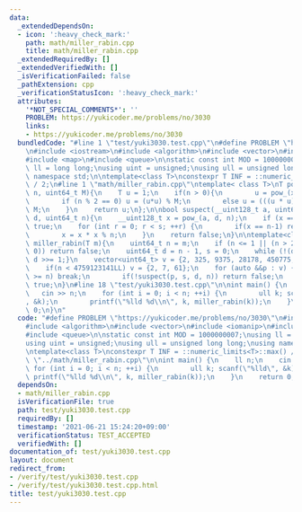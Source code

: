 ```yaml
---
data:
  _extendedDependsOn:
  - icon: ':heavy_check_mark:'
    path: math/miller_rabin.cpp
    title: math/miller_rabin.cpp
  _extendedRequiredBy: []
  _extendedVerifiedWith: []
  _isVerificationFailed: false
  _pathExtension: cpp
  _verificationStatusIcon: ':heavy_check_mark:'
  attributes:
    '*NOT_SPECIAL_COMMENTS*': ''
    PROBLEM: https://yukicoder.me/problems/no/3030
    links:
    - https://yukicoder.me/problems/no/3030
  bundledCode: "#line 1 \"test/yuki3030.test.cpp\"\n#define PROBLEM \"https://yukicoder.me/problems/no/3030\"\
    \n#include <iostream>\n#include <algorithm>\n#include <vector>\n#include <iomanip>\n\
    #include <map>\n#include <queue>\n\nstatic const int MOD = 1000000007;\nusing\
    \ ll = long long;\nusing uint = unsigned;\nusing ull = unsigned long long;\nusing\
    \ namespace std;\n\ntemplate<class T>\nconstexpr T INF = ::numeric_limits<T>::max()\
    \ / 2;\n#line 1 \"math/miller_rabin.cpp\"\ntemplate< class T>\nT pow_ (T x, uint64_t\
    \ n, uint64_t M){\n    T u = 1;\n    if(n > 0){\n        u = pow_(x, n/2, M);\n\
    \        if (n % 2 == 0) u = (u*u) % M;\n        else u = (((u * u)% M) * x) %\
    \ M;\n    }\n    return u;\n};\n\nbool suspect(__uint128_t a, uint64_t s, uint64_t\
    \ d, uint64_t n){\n    __uint128_t x = pow_(a, d, n);\n    if (x == 1) return\
    \ true;\n    for (int r = 0; r < s; ++r) {\n        if(x == n-1) return true;\n\
    \        x = x * x % n;\n    }\n    return false;\n}\n\ntemplate<class T>\nbool\
    \ miller_rabin(T m){\n    uint64_t n = m;\n    if (n <= 1 || (n > 2 && n % 2 ==\
    \ 0)) return false;\n    uint64_t d = n - 1, s = 0;\n    while (!(d&1)) {++s;\
    \ d >>= 1;}\n    vector<uint64_t> v = {2, 325, 9375, 28178, 450775, 9780504, 1795265022};\n\
    \    if(n < 4759123141LL) v = {2, 7, 61};\n    for (auto &&p : v) {\n        if(p\
    \ >= n) break;\n        if(!suspect(p, s, d, n)) return false;\n    }\n    return\
    \ true;\n}\n#line 18 \"test/yuki3030.test.cpp\"\n\nint main() {\n    ll n;\n \
    \   cin >> n;\n    for (int i = 0; i < n; ++i) {\n        ull k; scanf(\"%lld\"\
    , &k);\n        printf(\"%lld %d\\n\", k, miller_rabin(k));\n    }\n    return\
    \ 0;\n}\n"
  code: "#define PROBLEM \"https://yukicoder.me/problems/no/3030\"\n#include <iostream>\n\
    #include <algorithm>\n#include <vector>\n#include <iomanip>\n#include <map>\n\
    #include <queue>\n\nstatic const int MOD = 1000000007;\nusing ll = long long;\n\
    using uint = unsigned;\nusing ull = unsigned long long;\nusing namespace std;\n\
    \ntemplate<class T>\nconstexpr T INF = ::numeric_limits<T>::max() / 2;\n#include\
    \ \"../math/miller_rabin.cpp\"\n\nint main() {\n    ll n;\n    cin >> n;\n   \
    \ for (int i = 0; i < n; ++i) {\n        ull k; scanf(\"%lld\", &k);\n       \
    \ printf(\"%lld %d\\n\", k, miller_rabin(k));\n    }\n    return 0;\n}"
  dependsOn:
  - math/miller_rabin.cpp
  isVerificationFile: true
  path: test/yuki3030.test.cpp
  requiredBy: []
  timestamp: '2021-06-21 15:24:20+09:00'
  verificationStatus: TEST_ACCEPTED
  verifiedWith: []
documentation_of: test/yuki3030.test.cpp
layout: document
redirect_from:
- /verify/test/yuki3030.test.cpp
- /verify/test/yuki3030.test.cpp.html
title: test/yuki3030.test.cpp
---
```

